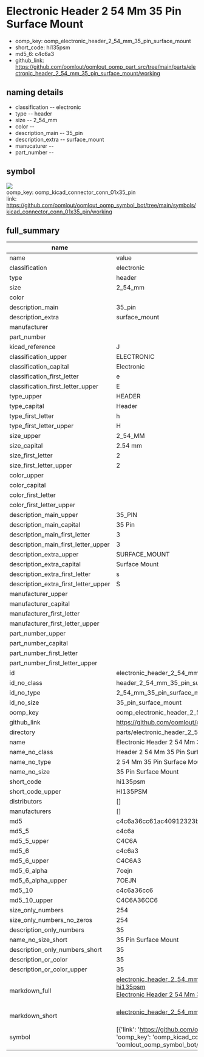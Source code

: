 # Electronic Header 2 54 Mm 35 Pin Surface Mount

  
* oomp_key: oomp_electronic_header_2_54_mm_35_pin_surface_mount 
* short_code: hi135psm
* md5_6: c4c6a3  
* github_link: https://github.com/oomlout/oomlout_oomp_part_src/tree/main/parts/electronic_header_2_54_mm_35_pin_surface_mount/working  
## naming details
* classification -- electronic
* type -- header
* size -- 2_54_mm
* color -- 
* description_main -- 35_pin
* description_extra -- surface_mount
* manucaturer -- 
* part_number -- 



## symbol

![](symbol/{index}}/working/working_600.png)  
oomp_key: oomp_kicad_connector_conn_01x35_pin  
link: https://github.com/oomlout/oomlout_oomp_symbol_bot/tree/main/symbols/kicad_connector_conn_01x35_pin/working  


## full_summary
| name | value | 
| --- | --- | 
| name | value | 
| classification | electronic | 
| type | header | 
| size | 2_54_mm | 
| color |  | 
| description_main | 35_pin | 
| description_extra | surface_mount | 
| manufacturer |  | 
| part_number |  | 
| kicad_reference | J | 
| classification_upper | ELECTRONIC | 
| classification_capital | Electronic | 
| classification_first_letter | e | 
| classification_first_letter_upper | E | 
| type_upper | HEADER | 
| type_capital | Header | 
| type_first_letter | h | 
| type_first_letter_upper | H | 
| size_upper | 2_54_MM | 
| size_capital | 2.54 mm | 
| size_first_letter | 2 | 
| size_first_letter_upper | 2 | 
| color_upper |  | 
| color_capital |  | 
| color_first_letter |  | 
| color_first_letter_upper |  | 
| description_main_upper | 35_PIN | 
| description_main_capital | 35 Pin | 
| description_main_first_letter | 3 | 
| description_main_first_letter_upper | 3 | 
| description_extra_upper | SURFACE_MOUNT | 
| description_extra_capital | Surface Mount | 
| description_extra_first_letter | s | 
| description_extra_first_letter_upper | S | 
| manufacturer_upper |  | 
| manufacturer_capital |  | 
| manufacturer_first_letter |  | 
| manufacturer_first_letter_upper |  | 
| part_number_upper |  | 
| part_number_capital |  | 
| part_number_first_letter |  | 
| part_number_first_letter_upper |  | 
| id | electronic_header_2_54_mm_35_pin_surface_mount | 
| id_no_class | header_2_54_mm_35_pin_surface_mount | 
| id_no_type | 2_54_mm_35_pin_surface_mount | 
| id_no_size | 35_pin_surface_mount | 
| oomp_key | oomp_electronic_header_2_54_mm_35_pin_surface_mount | 
| github_link | https://github.com/oomlout/oomlout_oomp_part_src/tree/main/parts/electronic_header_2_54_mm_35_pin_surface_mount/working | 
| directory | parts/electronic_header_2_54_mm_35_pin_surface_mount | 
| name | Electronic Header 2 54 Mm 35 Pin Surface Mount | 
| name_no_class | Header 2 54 Mm 35 Pin Surface Mount | 
| name_no_type | 2 54 Mm 35 Pin Surface Mount | 
| name_no_size | 35 Pin Surface Mount | 
| short_code | hi135psm | 
| short_code_upper | HI135PSM | 
| distributors | [] | 
| manufacturers | [] | 
| md5 | c4c6a36cc61ac40912323b923cf47c80 | 
| md5_5 | c4c6a | 
| md5_5_upper | C4C6A | 
| md5_6 | c4c6a3 | 
| md5_6_upper | C4C6A3 | 
| md5_6_alpha | 7oejn | 
| md5_6_alpha_upper | 7OEJN | 
| md5_10 | c4c6a36cc6 | 
| md5_10_upper | C4C6A36CC6 | 
| size_only_numbers | 254 | 
| size_only_numbers_no_zeros | 254 | 
| description_only_numbers | 35 | 
| name_no_size_short | 35 Pin Surface Mount | 
| description_only_numbers_short | 35 | 
| description_or_color | 35 | 
| description_or_color_upper | 35 | 
| markdown_full | [electronic_header_2_54_mm_35_pin_surface_mount](https://github.com/oomlout/oomlout_oomp_part_src/tree/main/parts/electronic_header_2_54_mm_35_pin_surface_mount/working)<br>[hi135psm](https://github.com/oomlout/oomlout_oomp_part_src/tree/main/parts/electronic_header_2_54_mm_35_pin_surface_mount/working)<br>[Electronic Header 2 54 Mm 35 Pin Surface Mount](https://github.com/oomlout/oomlout_oomp_part_src/tree/main/parts/electronic_header_2_54_mm_35_pin_surface_mount/working)<br><br> | 
| markdown_short | [electronic_header_2_54_mm_35_pin_surface_mount](https://github.com/oomlout/oomlout_oomp_part_src/tree/main/parts/electronic_header_2_54_mm_35_pin_surface_mount/working)<br><br> | 
| symbol | [{'link': 'https://github.com/oomlout/oomlout_oomp_symbol_bot/tree/main/symbols/kicad_connector_conn_01x35_pin', 'oomp_key': 'oomp_kicad_connector_conn_01x35_pin', 'directory': 'oomlout_oomp_symbol_bot/symbols/kicad_connector_conn_01x35_pin//working/working.kicad_sym', 'index': 0}] | 
